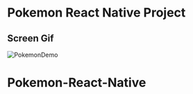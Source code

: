 # Pokemon React Native Project


## Screen Gif
![PokemonDemo](https://github.com/zafer414108/Pokemon-React-Native/assets/147662873/bbd29797-5740-4764-b8f6-b4f07679d668)

# Pokemon-React-Native
